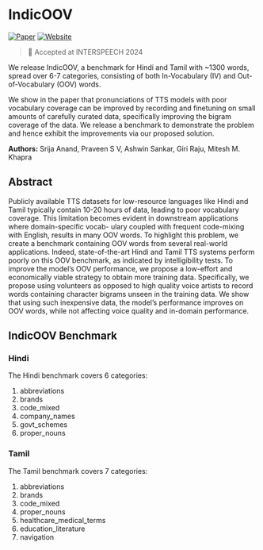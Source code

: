 # IndicOOV
[![Paper](https://img.shields.io/badge/arXiv-2403.16973-brightgreen.svg?style=flat-square)](https://arxiv.org/pdf/2407.13435)
[![Website](https://img.shields.io/badge/website-indicoov)](https://ai4bharat.iitm.ac.in/indicoov/)

> 🎉 Accepted at INTERSPEECH 2024

We release IndicOOV, a benchmark for Hindi and Tamil with ~1300 words, spread over 6-7 categories, consisting of both In-Vocabulary (IV) and Out-of-Vocabulary (OOV) words.

We show in the paper that pronunciations of TTS models with poor vocabulary coverage can be improved by recording and finetuning on small amounts of carefully curated data, specifically improving the bigram coverage of the data. We release a benchmark to demonstrate the problem and hence exhibit the improvements via our proposed solution.

**Authors:** Srija Anand, Praveen S V, Ashwin Sankar, Giri Raju, Mitesh M. Khapra

## Abstract
Publicly available TTS datasets for low-resource languages like
Hindi and Tamil typically contain 10-20 hours of data, leading to poor vocabulary coverage. This limitation becomes evident in downstream applications where domain-specific vocab-
ulary coupled with frequent code-mixing with English, results in many OOV words. To highlight this problem, we create a benchmark containing OOV words from several real-world applications. Indeed, state-of-the-art Hindi and Tamil TTS systems perform poorly on this OOV benchmark, as indicated by intelligibility tests. To improve the model’s OOV performance, we propose a low-effort and economically viable strategy to obtain more training data. Specifically, we propose using volunteers as opposed to high quality voice artists to record words containing character bigrams unseen in the training data. We show that using such inexpensive data, the model’s performance improves on OOV words, while not affecting voice quality and in-domain performance.

## IndicOOV Benchmark
###  Hindi
The Hindi benchmark covers 6 categories:
1. abbreviations
2. brands
3. code_mixed
4. company_names
5. govt_schemes
6. proper_nouns

### Tamil
The Tamil benchmark covers 7 categories:
1. abbreviations
2. brands
3. code_mixed
4. proper_nouns
5. healthcare_medical_terms
6. education_literature
7. navigation

